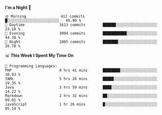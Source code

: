 <!--START_SECTION:waka-->
**I'm a Night 🦉** 

```text
🌞 Morning                412 commits         █░░░░░░░░░░░░░░░░░░░░░░░░   05.90 % 
🌆 Daytime                1613 commits        ██████░░░░░░░░░░░░░░░░░░░   23.10 % 
🌃 Evening                3094 commits        ███████████░░░░░░░░░░░░░░   44.30 % 
🌙 Night                  1865 commits        ███████░░░░░░░░░░░░░░░░░░   26.70 % 
```


📊 **This Week I Spent My Time On** 

```text
💬 Programming Languages: 
PHP                      8 hrs 41 mins       ████████░░░░░░░░░░░░░░░░░   30.93 % 
YAML                     5 hrs 26 mins       █████░░░░░░░░░░░░░░░░░░░░   19.35 % 
Java                     3 hrs 59 mins       ████░░░░░░░░░░░░░░░░░░░░░   14.22 % 
Markdown                 2 hrs 32 mins       ██░░░░░░░░░░░░░░░░░░░░░░░   09.01 % 
JavaScript               1 hr 26 mins        █░░░░░░░░░░░░░░░░░░░░░░░░   05.14 % 
```


<!--END_SECTION:waka-->

